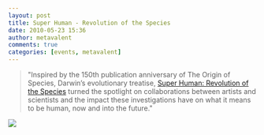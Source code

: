 ```yaml
---
layout: post
title: Super Human - Revolution of the Species
date: 2010-05-23 15:36
author: metavalent
comments: true
categories: [events, metavalent]
---
```

<blockquote>"Inspired by the 150th publication anniversary of The Origin of Species, Darwin’s evolutionary treatise, <a href="https://superhuman.anat.org.au/masterclass/presenters.html" target="_blank">Super Human: Revolution of the Species</a> turned the spotlight on collaborations between artists and scientists and the impact these investigations have on what it means to be human, now and into the future."</blockquote><a href="https://flickr.com/photos/47814009@N00/2943548161" title="Synapse"><img src="https://farm4.static.flickr.com/3178/2943548161_91f16f1575.jpg" /></a>


